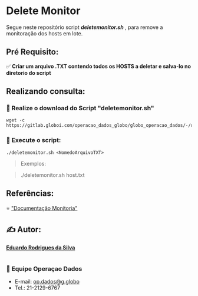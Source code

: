 # Delete Monitor

Segue neste repositório script ***deletemonitor.sh*** , para remove a monitoração dos hosts em lote.

## Pré Requisito:

✅ **Criar um arquivo .TXT contendo todos os HOSTS a deletar e salva-lo no diretorio do script**
      
## Realizando consulta: 

### 📌 Realize o download do Script "deletemonitor.sh"

    wget -c https://gitlab.globoi.com/operacao_dados_globo/globo_operacao_dados/-/raw/master/deletemonitor/deletemonitor.sh

### 📌 Execute o script:
    ./deletemonitor.sh <NomedoArquivoTXT>

>Exemplos:

>./deletemonitor.sh host.txt      
    
## Referências:

⭐ ["Documentação Monitoria"](http://monitoracao.globoi.com/primeiros-passos/ambientes/#zabbix)

## ✍️ Autor:

#### [Eduardo Rodrigues da Silva](https://gitlab.globoi.com/eduardo.rodrigues) 
#
### 🔨 Equipe Operaçao Dados
- E-mail: op.dados@g.globo
- Tel.: 21-2129-6767
#
